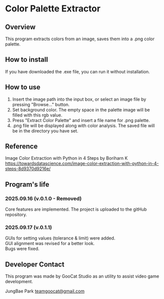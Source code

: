 # Color Palette Extractor

## Overview
This program extracts colors from an image, saves them into a .png color palette.

## How to install
If you have downloaded the .exe file, you can run it without installation.

## How to use
1. Insert the image path into the input box, or select an image file by pressing "Browse..." button.
2. Set background color. The empty space in the palette image will be filled with this rgb value.
3. Press "Extract Color Palette" and insert a file name for .png palette.
4. .png file will be displayed along with color analysis. The saved file will be in the directory you have set.

## Reference 
Image Color Extraction with Python in 4 Steps by Boriharn K <br>
https://towardsdatascience.com/image-color-extraction-with-python-in-4-steps-8d9370d9216e/ 

## Program's life
### 2025.09.16 (v.0.1.0 - Removed)
Core features are implemented. The project is uploaded to the gitHub repository.

### 2025.09.17 (v.0.1.1)
GUIs for setting values (tolerance & limit) were added. <br> 
GUI alignment was revised for a better look. <br>
Bugs were fixed.

## Developer Contact
This program was made by GooCat Studio as an utility to assist video game development. <br>

JungBae Park
teamgoocat@gmail.com
